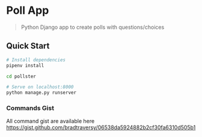 # Poll App 

> Python Django app to create polls with questions/choices

## Quick Start

``` bash
# Install dependencies
pipenv install

cd pollster

# Serve on localhost:8000
python manage.py runserver
```

### Commands Gist
All command gist are available here
https://gist.github.com/bradtraversy/06538da5924882b2cf30fa6310d505b1

